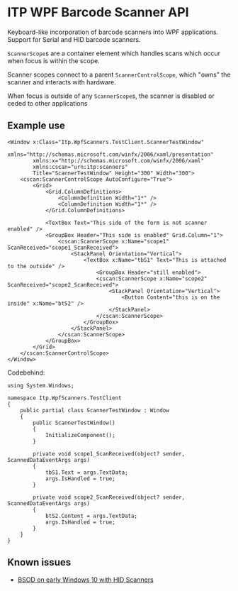 # ITP WPF Barcode Scanner API

Keyboard-like incorporation of barcode scanners into WPF applications.  Support for Serial and HID
barcode scanners.

`ScannerScope`s are a container element which handles scans which occur when focus is within the scope.

Scanner scopes connect to a parent `ScannerControlScope`, which "owns" the scanner and interacts with hardware.

When focus is outside of any `ScannerScope`s, the scanner is disabled or ceded to other applications

## Example use

    <Window x:Class="Itp.WpfScanners.TestClient.ScannerTestWindow"
            xmlns="http://schemas.microsoft.com/winfx/2006/xaml/presentation"
            xmlns:x="http://schemas.microsoft.com/winfx/2006/xaml" 
            xmlns:cscan="urn:itp:scanners"
            Title="ScannerTestWindow" Height="300" Width="300">
        <cscan:ScannerControlScope AutoConfigure="True">
            <Grid>
                <Grid.ColumnDefinitions>
                    <ColumnDefinition Width="1*" />
                    <ColumnDefinition Width="1*" />
                </Grid.ColumnDefinitions>

                <TextBox Text="This side of the form is not scanner enabled" />
                <GroupBox Header="This side is enabled" Grid.Column="1">
                    <cscan:ScannerScope x:Name="scope1" ScanReceived="scope1_ScanReceived">
                        <StackPanel Orientation="Vertical">
                            <TextBox x:Name="tbS1" Text="This is attached to the outside" />
                                <GroupBox Header="still enabled">
                                <cscan:ScannerScope x:Name="scope2" ScanReceived="scope2_ScanReceived">
                                    <StackPanel Orientation="Vertical">
                                        <Button Content="this is on the inside" x:Name="btS2" />
                                    </StackPanel>
                                </cscan:ScannerScope>
                            </GroupBox>
                        </StackPanel>
                    </cscan:ScannerScope>
                </GroupBox>
            </Grid>
        </cscan:ScannerControlScope>
    </Window>

Codebehind:

    using System.Windows;

    namespace Itp.WpfScanners.TestClient
    {
        public partial class ScannerTestWindow : Window
        {
            public ScannerTestWindow()
            {
                InitializeComponent();
            }

            private void scope1_ScanReceived(object? sender, ScannedDataEventArgs args)
            {
                tbS1.Text = args.TextData;
                args.IsHandled = true;
            }

            private void scope2_ScanReceived(object? sender, ScannedDataEventArgs args)
            {
                btS2.Content = args.TextData;
                args.IsHandled = true;
            }
        }
    }


## Known issues

* [BSOD on early Windows 10 with HID Scanners](../Itp.HidBarcodeScanner/)